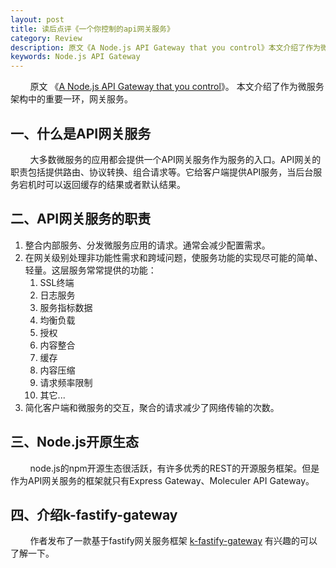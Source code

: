 ```yaml
---
layout: post
title: 读后点评《一个你控制的api网关服务》
category: Review 
description: 原文《A Node.js API Gateway that you control》本文介绍了作为微服务架构中的重要一环，网关服务。
keywords: Node.js API Gateway
---
```

&#160; &#160; &#160; &#160; 原文 《[A Node.js API Gateway that you control](https://medium.com/sharenowtech/k-fastify-gateway-a-node-js-api-gateway-that-you-control-e7388c229b21)》。
本文介绍了作为微服务架构中的重要一环，网关服务。

<!--description-->   
## 一、什么是API网关服务
&#160; &#160; &#160; &#160; 大多数微服务的应用都会提供一个API网关服务作为服务的入口。API网关的职责包括提供路由、协议转换、组合请求等。它给客户端提供API服务，当后台服务宕机时可以返回缓存的结果或者默认结果。
   
## 二、API网关服务的职责
1. 整合内部服务、分发微服务应用的请求。通常会减少配置需求。
2. 在网关级别处理非功能性需求和跨域问题，使服务功能的实现尽可能的简单、轻量。这层服务常常提供的功能：
    1. SSL终端
    2. 日志服务
    3. 服务指标数据
    4. 均衡负载
    5. 授权
    6. 内容整合
    7. 缓存
    8. 内容压缩
    9. 请求频率限制
    10. 其它...
3. 简化客户端和微服务的交互，聚合的请求减少了网络传输的次数。
  
## 三、Node.js开原生态
&#160; &#160; &#160; &#160; node.js的npm开源生态很活跃，有许多优秀的REST的开源服务框架。但是作为API网关服务的框架就只有Express Gateway、Moleculer API Gateway。
## 四、介绍k-fastify-gateway
&#160; &#160; &#160; &#160; 作者发布了一款基于fastify网关服务框架 [k-fastify-gateway](https://www.npmjs.com/package/k-fastify-gateway) 有兴趣的可以了解一下。

